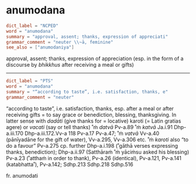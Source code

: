 # anumodana

``` toml
dict_label = "NCPED"
word = "anumodana"
summary = "approval, assent; thanks, expression of appreciati"
grammar_comment = "neuter \\~ā, feminine"
see_also = ["anumodaniya"]
```

approval, assent; thanks, expression of appreciation (esp. in the form of a discourse by *bhikkhus* after receiving a meal or gifts)

--------------------

``` toml
dict_label = "PTS"
word = "anumodana"
summary = "“according to taste”, i.e. satisfaction, thanks, e"
grammar_comment = "neuter"
```

“according to taste”, i.e. satisfaction, thanks, esp. after a meal or after receiving gifts = to say grace or benediction, blessing, thanksgiving. In latter sense with *dadāti* (give thanks for = locative) karoti (= Latin gratias agere) or *vacati* (say or tell thanks) ˚ṁ *datvā* Pv\-a.89 ˚ṁ *katvā* Ja.i.91 Dhp\-a.iii.170 Dhp\-a.iii.172.Vv\-a 118 Pv\-a.17 Pv\-a.47; ˚ṁ *vatvā* Vv\-a.40 (pānīyadāne for the gift of water), Vv\-a.295, Vv\-a.306 etc. ˚ṁ *karoti* also “to do a favour” Pv\-a.275 cp. further Dhp\-a.i.198 (˚gāthā verses expressing thanks, benediction); Dhp\-a.ii.97 (Satthāraṁ ˚ṁ yāciṁsu asked his blessing) Pv\-a.23 (˚atthaṁ in order to thank), Pv\-a.26 (identical), Pv\-a.121, Pv\-a.141 (katabhatta˚), Pv\-a.142; Sdhp.213 Sdhp.218 Sdhp.516

fr. anumodati

